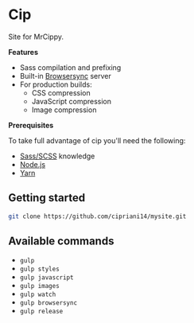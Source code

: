 # Cip

Site for MrCippy.

**Features**

- Sass compilation and prefixing
- Built-in [Browsersync](https://www.browsersync.io/) server
- For production builds:
  - CSS compression
  - JavaScript compression
  - Image compression

**Prerequisites**

To take full advantage of cip you'll need the following:

- [Sass/SCSS](https://sass-lang.com/) knowledge
- [Node.js](https://nodejs.org/en/download/)
- [Yarn](https://yarnpkg.com/getting-started/install)

## Getting started

```bash
git clone https://github.com/cipriani14/mysite.git
```

## Available commands

- `gulp`
- `gulp styles`
- `gulp javascript`
- `gulp images`
- `gulp watch`
- `gulp browsersync`
- `gulp release`
